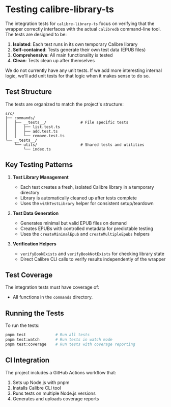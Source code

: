 # Testing calibre-library-ts

The integration tests for `calibre-library-ts` focus on verifying that the wrapper correctly interfaces with the actual `calibredb` command-line tool. The tests are designed to be:

1. **Isolated**: Each test runs in its own temporary Calibre library
2. **Self-contained**: Tests generate their own test data (EPUB files)
3. **Comprehensive**: All main functionality is tested
4. **Clean**: Tests clean up after themselves

We do not currently have any unit tests. If we add more interesting internal logic, we'll add unit tests for that logic when it makes sense to do so.

## Test Structure

The tests are organized to match the project's structure:

```
src/
├── commands/
│   ├── __tests__/               # File specific tests
│   │   ├── list.test.ts
│   │   ├── add.test.ts
│   │   └── remove.test.ts
└── __tests__/
    └── utils/                   # Shared tests and utilities
        └── index.ts
```

## Key Testing Patterns

1. **Test Library Management**
   - Each test creates a fresh, isolated Calibre library in a temporary directory
   - Library is automatically cleaned up after tests complete
   - Uses the `withTestLibrary` helper for consistent setup/teardown

2. **Test Data Generation**
   - Generates minimal but valid EPUB files on demand
   - Creates EPUBs with controlled metadata for predictable testing
   - Uses the `createMinimalEpub` and `createMultipleEpubs` helpers

3. **Verification Helpers**
   - `verifyBookExists` and `verifyBookNotExists` for checking library state
   - Direct Calibre CLI calls to verify results independently of the wrapper

## Test Coverage

The integration tests must have coverage of:

- All functions in the `commands` directory.

## Running the Tests

To run the tests:

```bash
pnpm test             # Run all tests
pnpm test:watch       # Run tests in watch mode
pnpm test:coverage    # Run tests with coverage reporting
```

## CI Integration

The project includes a GitHub Actions workflow that:
1. Sets up Node.js with pnpm
2. Installs Calibre CLI tool
3. Runs tests on multiple Node.js versions
4. Generates and uploads coverage reports
